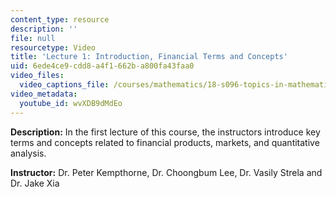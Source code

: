 ```yaml
---
content_type: resource
description: ''
file: null
resourcetype: Video
title: 'Lecture 1: Introduction, Financial Terms and Concepts'
uid: 6ede4ce9-cdd8-a4f1-662b-a800fa43faa0
video_files:
  video_captions_file: /courses/mathematics/18-s096-topics-in-mathematics-with-applications-in-finance-fall-2013/video-lectures/lecture-1-introduction-financial-terms-and-concepts/wvXDB9dMdEo.vtt
video_metadata:
  youtube_id: wvXDB9dMdEo
---
```


**Description:** In the first lecture of this course, the instructors introduce key terms and concepts related to financial products, markets, and quantitative analysis.

**Instructor:** Dr. Peter Kempthorne, Dr. Choongbum Lee, Dr. Vasily Strela and Dr. Jake Xia